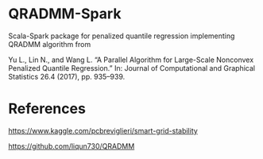 # QRADMM-Spark
Scala-Spark package for penalized quantile regression implementing QRADMM algorithm from 

Yu L., Lin N., and Wang L. “A Parallel Algorithm for Large-Scale Nonconvex Penalized
Quantile Regression.” In: Journal of Computational and Graphical Statistics 26.4 (2017),
pp. 935–939. 

# References
https://www.kaggle.com/pcbreviglieri/smart-grid-stability

https://github.com/liqun730/QRADMM
